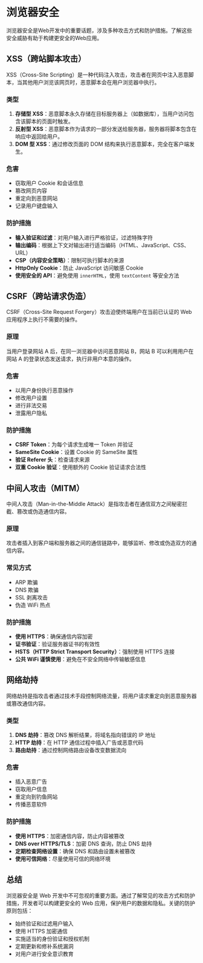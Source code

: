 # 浏览器安全

浏览器安全是Web开发中的重要话题，涉及多种攻击方式和防护措施。了解这些安全威胁有助于构建更安全的Web应用。

## XSS（跨站脚本攻击）

XSS（Cross-Site Scripting）是一种代码注入攻击，攻击者在网页中注入恶意脚本，当其他用户浏览该网页时，恶意脚本会在用户浏览器中执行。

### 类型

1. **存储型 XSS**：恶意脚本永久存储在目标服务器上（如数据库），当用户访问包含该脚本的页面时触发。
2. **反射型 XSS**：恶意脚本作为请求的一部分发送给服务器，服务器将脚本包含在响应中返回给用户。
3. **DOM 型 XSS**：通过修改页面的 DOM 结构来执行恶意脚本，完全在客户端发生。

### 危害

- 窃取用户 Cookie 和会话信息
- 篡改网页内容
- 重定向到恶意网站
- 记录用户键盘输入

### 防护措施

- **输入验证和过滤**：对用户输入进行严格验证，过滤特殊字符
- **输出编码**：根据上下文对输出进行适当编码（HTML、JavaScript、CSS、URL）
- **CSP（内容安全策略）**：限制可执行脚本的来源
- **HttpOnly Cookie**：防止 JavaScript 访问敏感 Cookie
- **使用安全的 API**：避免使用 `innerHTML`，使用 `textContent` 等安全方法

## CSRF（跨站请求伪造）

CSRF（Cross-Site Request Forgery）攻击迫使终端用户在当前已认证的 Web 应用程序上执行不需要的操作。

### 原理

当用户登录网站 A 后，在同一浏览器中访问恶意网站 B，网站 B 可以利用用户在网站 A 的登录状态发送请求，执行非用户本意的操作。

### 危害

- 以用户身份执行恶意操作
- 修改用户设置
- 进行非法交易
- 泄露用户隐私

### 防护措施

- **CSRF Token**：为每个请求生成唯一 Token 并验证
- **SameSite Cookie**：设置 Cookie 的 SameSite 属性
- **验证 Referer 头**：检查请求来源
- **双重 Cookie 验证**：使用额外的 Cookie 验证请求合法性

## 中间人攻击（MITM）

中间人攻击（Man-in-the-Middle Attack）是指攻击者在通信双方之间秘密拦截、篡改或伪造通信内容。

### 原理

攻击者插入到客户端和服务器之间的通信链路中，能够监听、修改或伪造双方的通信内容。

### 常见方式

- ARP 欺骗
- DNS 欺骗
- SSL 剥离攻击
- 伪造 WiFi 热点

### 防护措施

- **使用 HTTPS**：确保通信内容加密
- **证书验证**：验证服务器证书的有效性
- **HSTS（HTTP Strict Transport Security）**：强制使用 HTTPS 连接
- **公共 WiFi 谨慎使用**：避免在不安全网络中传输敏感信息

## 网络劫持

网络劫持是指攻击者通过技术手段控制网络流量，将用户请求重定向到恶意服务器或篡改通信内容。

### 类型

1. **DNS 劫持**：篡改 DNS 解析结果，将域名指向错误的 IP 地址
2. **HTTP 劫持**：在 HTTP 通信过程中插入广告或恶意代码
3. **路由劫持**：通过控制网络路由设备改变数据流向

### 危害

- 插入恶意广告
- 窃取用户信息
- 重定向到钓鱼网站
- 传播恶意软件

### 防护措施

- **使用 HTTPS**：加密通信内容，防止内容被篡改
- **DNS over HTTPS/TLS**：加密 DNS 查询，防止 DNS 劫持
- **定期检查网络设置**：确保 DNS 和路由设置未被篡改
- **使用可信网络**：尽量使用可信的网络环境

## 总结

浏览器安全是 Web 开发中不可忽视的重要方面。通过了解常见的攻击方式和防护措施，开发者可以构建更安全的 Web 应用，保护用户的数据和隐私。关键的防护原则包括：

- 始终验证和过滤用户输入
- 使用 HTTPS 加密通信
- 实施适当的身份验证和授权机制
- 定期更新和修补系统漏洞
- 对用户进行安全意识教育

